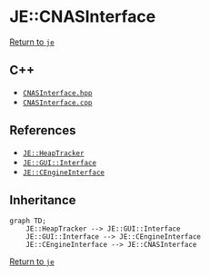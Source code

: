 # JE::CNASInterface

[Return to `je`](/docs/je.md)

## C++

- [`CNASInterface.hpp`](/src/je/CNASInterface.hpp)
- [`CNASInterface.cpp`](/src/je/CNASInterface.cpp)

## References

- [`JE::HeapTracker`](/docs/je/HeapTracker.md)
- [`JE::GUI::Interface`](/docs/je/GUI/Interface.md)
- [`JE::CEngineInterface`](/docs/je/CEngineInterface.md)

## Inheritance

```mermaid
graph TD;
    JE::HeapTracker --> JE::GUI::Interface
    JE::GUI::Interface --> JE::CEngineInterface
    JE::CEngineInterface --> JE::CNASInterface
```

[Return to `je`](/docs/je.md)
